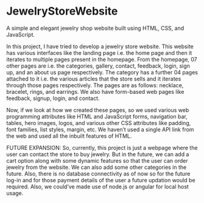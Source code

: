 # JewelryStoreWebsite
A simple and elegant jewelry shop website built using HTML, CSS, and JavaScript.

In this project, I have tried to develop a jewelry store website. This website has various interfaces like the landing page i.e. the home page and then it iterates to multiple pages present in the homepage. From the homepage, 07 other pages are i.e. the categories, gallery, contact, feedback, login, sign up, and an about us page respectively. The category has a further 04 pages attached to it i.e. the various articles that the store sells and it iterates through those pages respectively. The pages are as follows: necklace, bracelet, rings, and earrings. We also have form-based web pages like feedback, signup, login, and contact.

Now, if we look at how we created these pages, so we used various web programming attributes like HTML and JavaScript forms, navigation bar, tables, hero images, logos, and various other CSS attributes like padding, font families, list styles, margin, etc. We haven’t used a single API link from the web and used all the inbuilt features of HTML. 

FUTURE EXPANSION:
So, currently, this project is just a webpage where the user can contact the store to buy jewelry. But in the future, we can add a cart option along with some dynamic features so that the user can order jewelry from the website. We can also add some other categories in the future. Also, there is no database connectivity as of now so for the future log-in and for those payment details of the user a future updation would be required. Also, we could’ve made use of node.js or angular for  local host usage.
